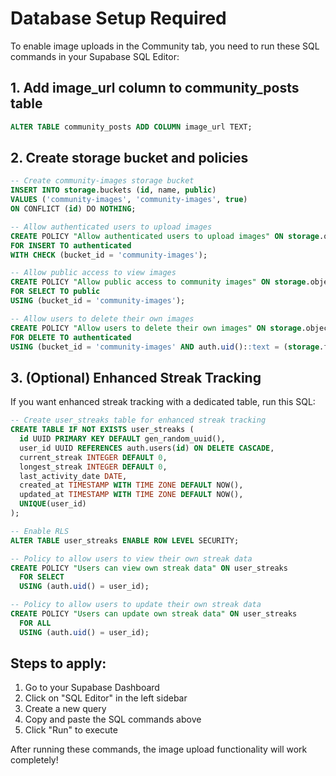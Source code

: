 # Database Setup Required

To enable image uploads in the Community tab, you need to run these SQL commands in your Supabase SQL Editor:

## 1. Add image_url column to community_posts table

```sql
ALTER TABLE community_posts ADD COLUMN image_url TEXT;
```

## 2. Create storage bucket and policies

```sql
-- Create community-images storage bucket
INSERT INTO storage.buckets (id, name, public)
VALUES ('community-images', 'community-images', true)
ON CONFLICT (id) DO NOTHING;

-- Allow authenticated users to upload images
CREATE POLICY "Allow authenticated users to upload images" ON storage.objects
FOR INSERT TO authenticated
WITH CHECK (bucket_id = 'community-images');

-- Allow public access to view images
CREATE POLICY "Allow public access to community images" ON storage.objects
FOR SELECT TO public
USING (bucket_id = 'community-images');

-- Allow users to delete their own images
CREATE POLICY "Allow users to delete their own images" ON storage.objects
FOR DELETE TO authenticated
USING (bucket_id = 'community-images' AND auth.uid()::text = (storage.foldername(name))[1]);
```

## 3. (Optional) Enhanced Streak Tracking

If you want enhanced streak tracking with a dedicated table, run this SQL:

```sql
-- Create user_streaks table for enhanced streak tracking
CREATE TABLE IF NOT EXISTS user_streaks (
  id UUID PRIMARY KEY DEFAULT gen_random_uuid(),
  user_id UUID REFERENCES auth.users(id) ON DELETE CASCADE,
  current_streak INTEGER DEFAULT 0,
  longest_streak INTEGER DEFAULT 0,
  last_activity_date DATE,
  created_at TIMESTAMP WITH TIME ZONE DEFAULT NOW(),
  updated_at TIMESTAMP WITH TIME ZONE DEFAULT NOW(),
  UNIQUE(user_id)
);

-- Enable RLS
ALTER TABLE user_streaks ENABLE ROW LEVEL SECURITY;

-- Policy to allow users to view their own streak data
CREATE POLICY "Users can view own streak data" ON user_streaks
  FOR SELECT
  USING (auth.uid() = user_id);

-- Policy to allow users to update their own streak data
CREATE POLICY "Users can update own streak data" ON user_streaks
  FOR ALL
  USING (auth.uid() = user_id);
```

## Steps to apply:
1. Go to your Supabase Dashboard
2. Click on "SQL Editor" in the left sidebar
3. Create a new query
4. Copy and paste the SQL commands above
5. Click "Run" to execute

After running these commands, the image upload functionality will work completely!